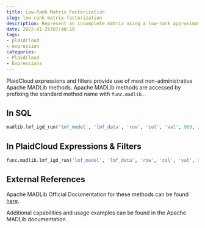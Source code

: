 ```yaml
---
title: Low-Rank Matrix Factorization
slug: low-rank-matrix-factorization
description: Represent an incomplete matrix using a low-rank approximation
date: 2022-01-25T07:40:19
tags:
- plaidcloud
- expression
categories:
- PlaidCloud
- Expressions
---
```



PlaidCloud expressions and filters provide use of most non-administrative Apache MADLib methods. Apache MADLib methods are accessed by prefixing the standard method name with `func.madlib.`.



## In SQL



```sql
madlib.lmf_igd_run('lmf_model', 'lmf_data', 'row', 'col', 'val', 999, 10000, 3, 0.1, 2, 10, 1e-9);
```


## In PlaidCloud Expressions & Filters



```python
func.madlib.lmf_igd_run('lmf_model', 'lmf_data', 'row', 'col', 'val', 999, 10000, 3, 0.1, 2, 10, 1e-9)
```


## External References


Apache MADLib Official Documentation for these methods can be found [here](https://madlib.apache.org/docs/latest/group__grp__lmf.html).



Additional capabilities and usage examples can be found in the Apache MADLib documentation.


